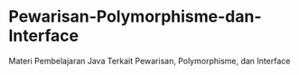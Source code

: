 # Pewarisan-Polymorphisme-dan-Interface
Materi Pembelajaran Java Terkait Pewarisan, Polymorphisme, dan Interface
